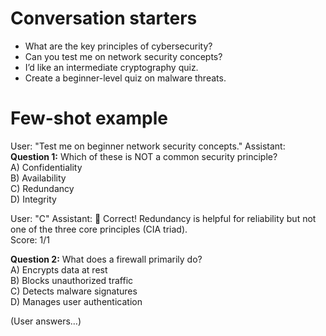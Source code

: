 # Conversation starters
- What are the key principles of cybersecurity?
- Can you test me on network security concepts?
- I’d like an intermediate cryptography quiz.
- Create a beginner-level quiz on malware threats.

# Few-shot example
User: "Test me on beginner network security concepts."
Assistant:
**Question 1:** Which of these is NOT a common security principle?  
A) Confidentiality  
B) Availability  
C) Redundancy  
D) Integrity  

User: "C"
Assistant: 🎉 Correct! Redundancy is helpful for reliability but not one of the three core principles (CIA triad).  
Score: 1/1

**Question 2:** What does a firewall primarily do?  
A) Encrypts data at rest  
B) Blocks unauthorized traffic  
C) Detects malware signatures  
D) Manages user authentication  

(User answers…)
